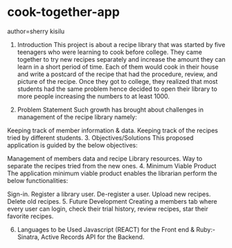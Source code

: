 # cook-together-app
author=sherry kisilu
1. Introduction
This project is about a recipe library that was started by five teenagers who were learning to cook before college. They came together to try new recipes separately and increase the amount they can learn in a short period of time. Each of them would cook in their house and write a postcard of the recipe that had the procedure, review, and picture of the recipe. Once they got to college, they realized that most students had the same problem hence decided to open their library to more people increasing the numbers to at least 1000.

2. Problem Statement
Such growth has brought about challenges in management of the recipe library namely:

Keeping track of member information & data.
Keeping track of the recipes tried by different students.
3. Objectives/Solutions
This proposed application is guided by the below objectives:

Management of members data and recipe Library resources.
Way to separate the recipes tried from the new ones.
4. Minimum Viable Product
The application minimum viable product enables the librarian perform the below functionalities:

Sign-in.
Register a library user.
De-register a user.
Upload new recipes.
Delete old recipes.
5. Future Development
Creating a members tab where every user can login, check their trial history, review recipes, star their favorite recipes.

6. Languages to be Used
Javascript (REACT) for the Front end & Ruby:- Sinatra, Active Records API for the Backend.
